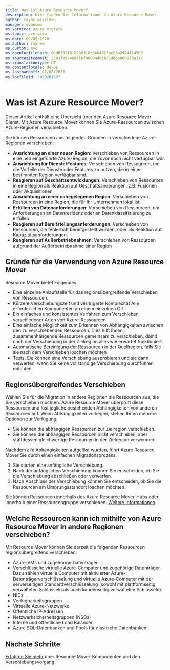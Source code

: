 ```yaml
---
title: Was ist Azure Resource Mover?
description: Hier finden Sie Informationen zu Azure Resource Mover.
author: rayne-wiselman
manager: evansma
ms.service: azure-migrate
ms.topic: overview
ms.date: 09/09/2020
ms.author: raynew
ms.custom: mvc
ms.openlocfilehash: 06d6352f018238318c3bb4625ae86a2974f14569
ms.sourcegitcommit: 2501fe97400e16f4008449abd1dd6e000973a174
ms.translationtype: HT
ms.contentlocale: de-DE
ms.lasthandoff: 02/08/2021
ms.locfileid: "99820162"
---
```

# <a name="what-is-azure-resource-mover"></a>Was ist Azure Resource Mover?

Dieser Artikel enthält eine Übersicht über den Azure Resource Mover-Dienst. Mit Azure Resource Mover können Sie Azure-Ressourcen zwischen Azure-Regionen verschieben.

Sie können Ressourcen aus folgenden Gründen in verschiedene Azure-Regionen verschieben:

- **Ausrichtung an einer neuen Region**: Verschieben von Ressourcen in eine neu eingeführte Azure-Region, die zuvor noch nicht verfügbar war.
- **Ausrichtung für Dienste/Features**: Verschieben von Ressourcen, um die Vorteile der Dienste oder Features zu nutzen, die in einer bestimmten Region verfügbar sind.
- **Reagieren auf Geschäftsentwicklungen**: Verschieben von Ressourcen in eine Region als Reaktion auf Geschäftsänderungen, z.B. Fusionen oder Akquisitionen.
- **Ausrichtung an einer nahegelegenen Region**: Verschieben von Ressourcen in eine Region, die für Ihr Unternehmen lokal ist.
- **Erfüllen von Datenanforderungen**: Verschieben von Ressourcen, um Anforderungen an Datenresidenz oder an Datenklassifizierung zu erfüllen
- **Reagieren auf Bereitstellungsanforderungen**: Verschieben von Ressourcen, die fehlerhaft bereitgestellt wurden, oder als Reaktion auf Kapazitätsanforderungen.
- **Reagieren auf Außerbetriebnahmen**: Verschieben von Ressourcen aufgrund der Außerbetriebnahme einer Region


## <a name="why-use-resource-mover"></a>Gründe für die Verwendung von Azure Resource Mover

Resource Mover bietet Folgendes:

- Eine einzelne Anlaufstelle für das regionsübergreifende Verschieben von Ressourcen.
- Kürzere Verschiebungszeit und verringerte Komplexität Alle erforderlichen Komponenten an einem einzelnen Ort
- Ein einfaches und konsistentes Verfahren zum Verschieben verschiedener Arten von Azure-Ressourcen
- Eine einfache Möglichkeit zum Erkennen von Abhängigkeiten zwischen den zu verschiebenden Ressourcen. Dies hilft Ihnen, zusammenhängende Ressourcen gemeinsam zu verschieben, damit nach der Verschiebung in der Zielregion alles wie erwartet funktioniert.
- Automatische Bereinigung der Ressourcen in der Quellregion, falls Sie sie nach dem Verschieben löschen möchten
- Tests. Sie können eine Verschiebung ausprobieren und sie dann verwerfen, wenn Sie keine vollständige Verschiebung durchführen möchten.

## <a name="move-across-regions"></a>Regionsübergreifendes Verschieben

Wählen Sie für die Migration in andere Regionen die Ressourcen aus, die Sie verschieben möchten. Azure Resource Mover überprüft diese Ressourcen und löst jegliche bestehenden Abhängigkeiten von anderen Ressourcen auf. Wenn Abhängigkeiten vorliegen, stehen Ihnen mehrere Optionen zur Verfügung:
- Sie können die abhängigen Ressourcen zur Zielregion verschieben.
- Sie können die abhängigen Ressourcen nicht verschieben, aber stattdessen gleichwertige Ressourcen in der Zielregion verwenden.

Nachdem alle Abhängigkeiten aufgelöst wurden, führt Azure Resource Mover Sie durch einen einfachen Migrationsprozess.

1. Sie starten eine anfängliche Verschiebung.
2. Nach der anfänglichen Verschiebung können Sie entscheiden, ob Sie die Verschiebung abschließen oder verwerfen.
3. Nach Abschluss der Verschiebung können Sie entscheiden, ob Sie die Ressourcen am Ursprungsstandort löschen möchten.

Sie können Ressourcen innerhalb des Azure Resource Mover-Hubs oder innerhalb einer Ressourcengruppe verschieben. [Weitere Informationen](select-move-tool.md)

## <a name="what-resources-can-i-move-across-regions"></a>Welche Ressourcen kann ich mithilfe von Azure Resource Mover in andere Regionen verschieben?

Mit Resource Mover können Sie derzeit die folgenden Ressourcen regionsübergreifend verschieben:

- Azure-VMs und zugehörige Datenträger
- Verschlüsselte virtuelle Azure-Computer und zugehörige Datenträger. Dazu zählen virtuelle Computer mit aktivierter Azure-Datenträgerverschlüsselung und virtuelle Azure-Computer mit der serverseitigen Standardverschlüsselung (sowohl mit plattformseitig verwalteten Schlüsseln als auch kundenseitig verwalteten Schlüsseln).
- NICs
- Verfügbarkeitsgruppen 
- Virtuelle Azure-Netzwerke 
- Öffentliche IP-Adressen
- Netzwerksicherheitsgruppen (NSGs)
- Interne und öffentliche Load Balancer 
- Azure SQL-Datenbanken und Pools für elastische Datenbanken


## <a name="next-steps"></a>Nächste Schritte

[Erfahren Sie mehr](about-move-process.md) über Resource Mover-Komponenten und den Verschiebungsvorgang.
